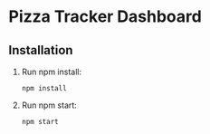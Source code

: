 # Pizza Tracker Dashboard

## Installation

1. Run npm install:

   ```shell
   npm install

2. Run npm start:

   ```shell
   npm start
